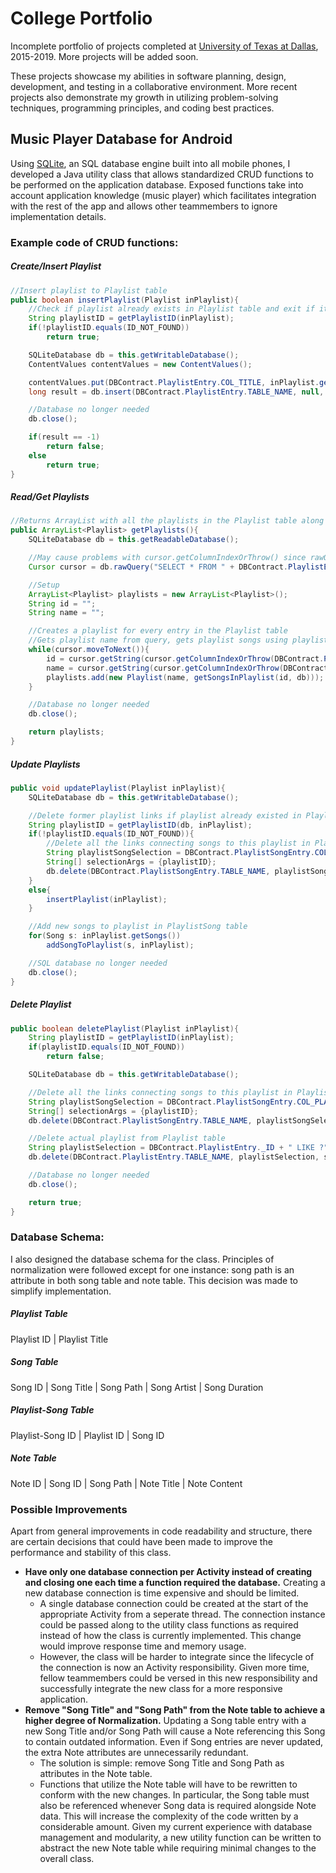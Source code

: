 # College Portfolio

Incomplete portfolio of projects completed at [University of Texas at Dallas](https://www.utdallas.edu/), 2015-2019. More projects will be added soon.

These projects showcase my abilities in software planning, design, development, and testing in a collaborative environment. More recent projects also demonstrate my growth in utilizing problem-solving techniques, programming principles, and coding best practices.

## Music Player Database for Android
Using [SQLite](https://www.sqlite.org/index.html), an SQL database engine built into all mobile phones, I developed a Java utility class that allows standardized CRUD functions to be performed on the application database. Exposed functions take into account application knowledge (music player) which facilitates integration with the rest of the app and allows other teammembers to ignore implementation details.

### Example code of CRUD functions:
##### Create/Insert Playlist
```Java
//Insert playlist to Playlist table
public boolean insertPlaylist(Playlist inPlaylist){
    //Check if playlist already exists in Playlist table and exit if it does
    String playlistID = getPlaylistID(inPlaylist);
    if(!playlistID.equals(ID_NOT_FOUND))
        return true;

    SQLiteDatabase db = this.getWritableDatabase();
    ContentValues contentValues = new ContentValues();

    contentValues.put(DBContract.PlaylistEntry.COL_TITLE, inPlaylist.getPlaylistName());
    long result = db.insert(DBContract.PlaylistEntry.TABLE_NAME, null, contentValues);

    //Database no longer needed
    db.close();

    if(result == -1)
        return false;
    else
        return true;
}
```

##### Read/Get Playlists
```Java
//Returns ArrayList with all the playlists in the Playlist table along with their songs
public ArrayList<Playlist> getPlaylists(){
    SQLiteDatabase db = this.getReadableDatabase();

    //May cause problems with cursor.getColumnIndexOrThrow() since rawQuery, but maybe not
    Cursor cursor = db.rawQuery("SELECT * FROM " + DBContract.PlaylistEntry.TABLE_NAME, null);

    //Setup
    ArrayList<Playlist> playlists = new ArrayList<Playlist>();
    String id = "";
    String name = "";

    //Creates a playlist for every entry in the Playlist table
    //Gets playlist name from query, gets playlist songs using playlist ID from query and running getSongsInPlaylist()
    while(cursor.moveToNext()){
        id = cursor.getString(cursor.getColumnIndexOrThrow(DBContract.PlaylistEntry._ID));
        name = cursor.getString(cursor.getColumnIndexOrThrow(DBContract.PlaylistEntry.COL_TITLE));
        playlists.add(new Playlist(name, getSongsInPlaylist(id, db)));
    }

    //Database no longer needed
    db.close();

    return playlists;
}
```

##### Update Playlists
```Java
public void updatePlaylist(Playlist inPlaylist){
    SQLiteDatabase db = this.getWritableDatabase();

    //Delete former playlist links if playlist already existed in Playlist table, create a new playlist otherwise
    String playlistID = getPlaylistID(db, inPlaylist);
    if(!playlistID.equals(ID_NOT_FOUND)){
        //Delete all the links connecting songs to this playlist in PlaylistSong table
        String playlistSongSelection = DBContract.PlaylistSongEntry.COL_PLAYLIST_ID + " LIKE ?";
        String[] selectionArgs = {playlistID};
        db.delete(DBContract.PlaylistSongEntry.TABLE_NAME, playlistSongSelection, selectionArgs);
    }
    else{
        insertPlaylist(inPlaylist);
    }

    //Add new songs to playlist in PlaylistSong table
    for(Song s: inPlaylist.getSongs())
        addSongToPlaylist(s, inPlaylist);

    //SQL database no longer needed
    db.close();
}
```

##### Delete Playlist
```Java
public boolean deletePlaylist(Playlist inPlaylist){
    String playlistID = getPlaylistID(inPlaylist);
    if(playlistID.equals(ID_NOT_FOUND))
        return false;

    SQLiteDatabase db = this.getWritableDatabase();

    //Delete all the links connecting songs to this playlist in PlaylistSong table
    String playlistSongSelection = DBContract.PlaylistSongEntry.COL_PLAYLIST_ID + " LIKE ?";
    String[] selectionArgs = {playlistID};
    db.delete(DBContract.PlaylistSongEntry.TABLE_NAME, playlistSongSelection, selectionArgs);

    //Delete actual playlist from Playlist table
    String playlistSelection = DBContract.PlaylistEntry._ID + " LIKE ?";
    db.delete(DBContract.PlaylistEntry.TABLE_NAME, playlistSelection, selectionArgs);

    //Database no longer needed
    db.close();

    return true;
}
```

### Database Schema:

I also designed the database schema for the class. Principles of normalization were followed except for one instance: song path is an attribute in both song table and note table. This decision was made to simplify implementation.

##### Playlist Table
Playlist ID    |    Playlist Title

##### Song Table
Song ID    |    Song Title    |    Song Path    |    Song Artist    |    Song Duration

##### Playlist-Song Table
Playlist-Song ID    |    Playlist ID    |    Song ID     

##### Note Table
Note ID    |    Song ID    |    Song Path    |    Note Title    |    Note Content

### Possible Improvements
Apart from general improvements in code readability and structure, there are certain decisions that could have been made to improve the performance and stability of this class.
- **Have only one database connection per Activity instead of creating and closing one each time a function required the database.** Creating a new database connection is time expensive and should be limited.
  - A single database connection could be created at the start of the appropriate Activity from a seperate thread. The connection instance could be passed along to the utility class functions as required instead of how the class is currently implemented. This change would improve response time and memory usage.
  - However, the class will be harder to integrate since the lifecycle of the connection is now an Activity responsibility. Given more time, fellow teammembers could be versed in this new responsibility and successfully integrate the new class for a more responsive application.
- **Remove "Song Title" and "Song Path" from the Note table to achieve a higher degree of Normalization.** Updating a Song table entry with a new Song Title and/or Song Path will cause a Note referencing this Song to contain outdated information. Even if Song entries are never updated, the extra Note attributes are unnecessarily redundant.
  - The solution is simple: remove Song Title and Song Path as attributes in the Note table. 
  - Functions that utilize the Note table will have to be rewritten to conform with the new changes. In particular, the Song table must also be referenced whenever Song data is required alongside Note data. This will increase the complexity of the code written by a considerable amount. Given my current experience with database management and modularity, a new utility function can be written to abstract the new Note table while requiring minimal changes to the overall class.
 
